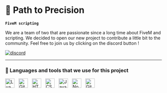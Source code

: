# 🎯​ Path to Precision

**`FiveM scripting`**

We are a team of two that are passionate since a long time about FiveM and scripting. We decided to open our new project to contribute a little bit to the community. Feel free to join us by clicking on the discord button !

   <p align="left">
      <a href="https://discord.gg/5K5CHmVnUb">
         <img alt="discord" title="Join our discord !" src="https://img.shields.io/badge/Discord-blue?style=flat&logo=discord&logoColor=white"/></a> 
   </p>

---

### 🧰 Languages and tools that we use for this project

<img align="left" alt="Lua" width="30px" style="padding-right:10px;" src="https://cdn.jsdelivr.net/gh/devicons/devicon/icons/lua/lua-original.svg"/>
<img align="left" alt="Git" width="30px" style="padding-right:10px;" src="https://cdn.jsdelivr.net/gh/devicons/devicon/icons/git/git-original.svg"/>
<img align="left" alt="HTML" width="30px" style="padding-right:10px;" src="https://cdn.jsdelivr.net/gh/devicons/devicon/icons/html5/html5-plain.svg"/>
<img align="left" alt="CSS" width="30px" style="padding-right:10px;" src="https://cdn.jsdelivr.net/gh/devicons/devicon/icons/css3/css3-plain.svg"/>
<img align="left" alt="JavaScript" width="30px" style="padding-right:10px;" src="https://cdn.jsdelivr.net/gh/devicons/devicon/icons/javascript/javascript-plain.svg"/>
<img align="left" alt="NodeJS" width="30px" style="padding-right:10px;" src="https://cdn.jsdelivr.net/gh/devicons/devicon/icons/nodejs/nodejs-original.svg"/>
<img align="left" alt="GitHub" width="30px" style="padding-right:10px;" src="https://cdn.jsdelivr.net/gh/devicons/devicon/icons/github/github-original.svg"/>
<br/>
